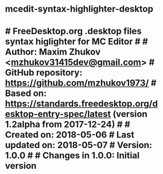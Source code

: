 # mcedit-syntax-highlighter-desktop
# # FreeDesktop.org .desktop files syntax higlighter for MC Editor # # Author: Maxim Zhukov &lt;mzhukov31415dev@gmail.com> # GitHub repository: https://github.com/mzhukov1973/ # Based on: https://standards.freedesktop.org/desktop-entry-spec/latest (version 1.2alpha from 2017-12-24) # # Created on: 2018-05-06 # Last updated on: 2018-05-07 # Version: 1.0.0 # # Changes in 1.0.0: Initial version #

